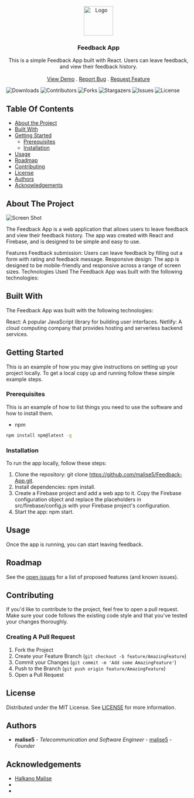 <br/>
<p align="center">
  <a href="https://github.com/malise5/Feedback-App">
    <img src="images/logo.png" alt="Logo" width="80" height="80">
  </a>

  <h3 align="center">Feedback App</h3>

  <p align="center">
    This is a simple Feedback App built with React. Users can leave feedback, and view their feedback history.
    <br/>
    <br/>
    <a href="https://github.com/malise5/Feedback-App">View Demo</a>
    .
    <a href="https://github.com/malise5/Feedback-App/issues">Report Bug</a>
    .
    <a href="https://github.com/malise5/Feedback-App/issues">Request Feature</a>
  </p>
</p>

![Downloads](https://img.shields.io/github/downloads/malise5/Feedback-App/total) ![Contributors](https://img.shields.io/github/contributors/malise5/Feedback-App?color=dark-green) ![Forks](https://img.shields.io/github/forks/malise5/Feedback-App?style=social) ![Stargazers](https://img.shields.io/github/stars/malise5/Feedback-App?style=social) ![Issues](https://img.shields.io/github/issues/malise5/Feedback-App) ![License](https://img.shields.io/github/license/malise5/Feedback-App)

## Table Of Contents

-   [About the Project](#about-the-project)
-   [Built With](#built-with)
-   [Getting Started](#getting-started)
    -   [Prerequisites](#prerequisites)
    -   [Installation](#installation)
-   [Usage](#usage)
-   [Roadmap](#roadmap)
-   [Contributing](#contributing)
-   [License](#license)
-   [Authors](#authors)
-   [Acknowledgements](#acknowledgements)

## About The Project

![Screen Shot](https://ibb.co/X4tJ1bc)

The Feedback App is a web application that allows users to leave feedback and view their feedback history. The app was created with React and Firebase, and is designed to be simple and easy to use.

Features
Feedback submission: Users can leave feedback by filling out a form with rating and feedback message.
Responsive design: The app is designed to be mobile-friendly and responsive across a range of screen sizes.
Technologies Used
The Feedback App was built with the following technologies:

## Built With

The Feedback App was built with the following technologies:

React: A popular JavaScript library for building user interfaces.
Netlify: A cloud computing company that provides hosting and serverless backend services.

## Getting Started

This is an example of how you may give instructions on setting up your project locally.
To get a local copy up and running follow these simple example steps.

### Prerequisites

This is an example of how to list things you need to use the software and how to install them.

-   npm

```sh
npm install npm@latest -g
```

### Installation

To run the app locally, follow these steps:

1. Clone the repository: git clone https://github.com/malise5/Feedback-App.git.
2. Install dependencies: npm install.
3. Create a Firebase project and add a web app to it. Copy the Firebase configuration object and replace the placeholders in src/firebase/config.js with your Firebase project's configuration.
4. Start the app: npm start.

## Usage

Once the app is running, you can start leaving feedback.

## Roadmap

See the [open issues](https://github.com/malise5/Feedback-App/issues) for a list of proposed features (and known issues).

## Contributing

If you'd like to contribute to the project, feel free to open a pull request. Make sure your code follows the existing code style and that you've tested your changes thoroughly.

### Creating A Pull Request

1. Fork the Project
2. Create your Feature Branch (`git checkout -b feature/AmazingFeature`)
3. Commit your Changes (`git commit -m 'Add some AmazingFeature'`)
4. Push to the Branch (`git push origin feature/AmazingFeature`)
5. Open a Pull Request

## License

Distributed under the MIT License. See [LICENSE](https://github.com/malise5/Feedback-App/blob/main/LICENSE.md) for more information.

## Authors

-   **malise5** - _Telecommunication and Software Engineer_ - [malise5](https://github.com/malise5) - _Founder_

## Acknowledgements

-   [Halkano Malise](https://github.com/malise5)
-   []()
-   []()
